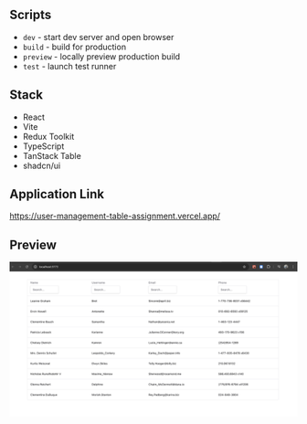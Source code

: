 ## Scripts

- `dev` - start dev server and open browser
- `build` - build for production
- `preview` - locally preview production build
- `test` - launch test runner

## Stack

- React
- Vite
- Redux Toolkit
- TypeScript
- TanStack Table
- shadcn/ui

## Application Link

https://user-management-table-assignment.vercel.app/

## Preview

![app-preview](app-preview.png)




